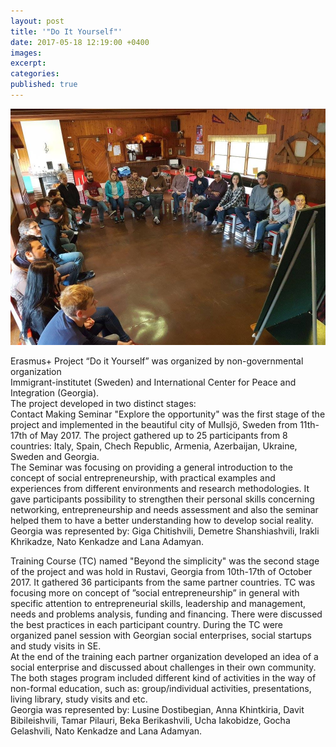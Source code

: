 ```yaml
---
layout: post
title: '"Do It Yourself"'
date: 2017-05-18 12:19:00 +0400
images:
excerpt:
categories:
published: true
---
```


![](/uploads/22713530-1459670984088777-2710897546866741094-o.jpg)

Erasmus+ Project “Do it Yourself” was organized by non-governmental organization&nbsp;<br>Immigrant-institutet (Sweden) and International Center for Peace and Integration (Georgia).<br>The project developed in two distinct stages:<br>Contact Making Seminar "Explore the opportunity" was the first stage of the project and implemented in the beautiful city of Mullsj&ouml;, Sweden from 11th-17th of May 2017. The project gathered up to 25 participants from 8 countries: Italy, Spain, Chech Republic, Armenia, Azerbaijan, Ukraine, Sweden and Georgia.<br>The Seminar was focusing on providing a general introduction to the concept of social entrepreneurship, with practical examples and experiences from different environments and research methodologies. It gave participants possibility to strengthen their personal skills concerning networking, entrepreneurship and needs assessment and also the seminar helped them to have a better understanding how to develop social reality. Georgia was represented by: Giga Chitishvili, Demetre Shanshiashvili, Irakli Khrikadze, Nato Kenkadze and Lana Adamyan.

Training Course (TC) named "Beyond the simplicity" was the second stage of the project and was hold in Rustavi, Georgia from 10th-17th of October 2017. It gathered 36 participants from the same partner countries. TC was focusing more on concept of ”social entrepreneurship” in general with specific attention to entrepreneurial skills, leadership and management, needs and problems analysis, funding and financing. There were discussed the best practices in each participant country. During the TC were organized panel session with Georgian social enterprises, social startups and study visits in SE.<br>At the end of the training each partner organization developed an idea of a social enterprise and discussed about challenges in their own community.<br>The both stages program included different kind of activities in the way of non-formal education, such as: group/individual activities, presentations, living library, study visits and etc.<br>Georgia was represented by: Lusine Dostibegian, Anna Khintkiria, Davit Bibileishvili, Tamar Pilauri, Beka Berikashvili, Ucha Iakobidze, Gocha Gelashvili, Nato Kenkadze and Lana Adamyan.&nbsp;